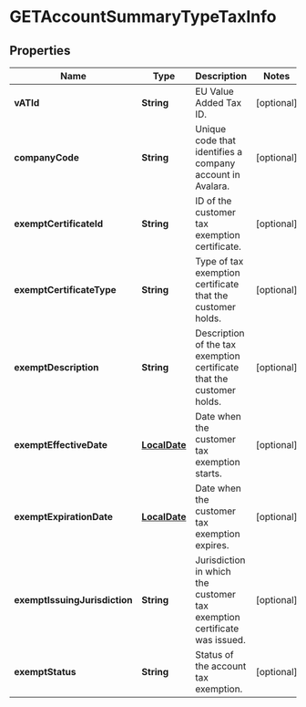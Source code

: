 
# GETAccountSummaryTypeTaxInfo

## Properties
Name | Type | Description | Notes
------------ | ------------- | ------------- | -------------
**vATId** | **String** | EU Value Added Tax ID.  |  [optional]
**companyCode** | **String** | Unique code that identifies a company account in Avalara.  |  [optional]
**exemptCertificateId** | **String** | ID of the customer tax exemption certificate.  |  [optional]
**exemptCertificateType** | **String** | Type of tax exemption certificate that the customer holds.  |  [optional]
**exemptDescription** | **String** | Description of the tax exemption certificate that the customer holds.  |  [optional]
**exemptEffectiveDate** | [**LocalDate**](LocalDate.md) | Date when the customer tax exemption starts.  |  [optional]
**exemptExpirationDate** | [**LocalDate**](LocalDate.md) | Date when the customer tax exemption expires.  |  [optional]
**exemptIssuingJurisdiction** | **String** | Jurisdiction in which the customer tax exemption certificate was issued.  |  [optional]
**exemptStatus** | **String** | Status of the account tax exemption.  |  [optional]



